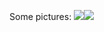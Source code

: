 Some pictures: ![](https://static2.cbrimages.com/wp-content/uploads/2018/09/Die-01-cvrA.jpg?q=35&w=588&h=900&fit=crop&dpr=1.5)![](http://example.com/test.gif)
